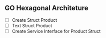 ## GO Hexagonal Architeture 

 - [ ] Create Struct Product
 - [ ] Text Struct Product
 - [ ] Create Service Interface for Product Struct